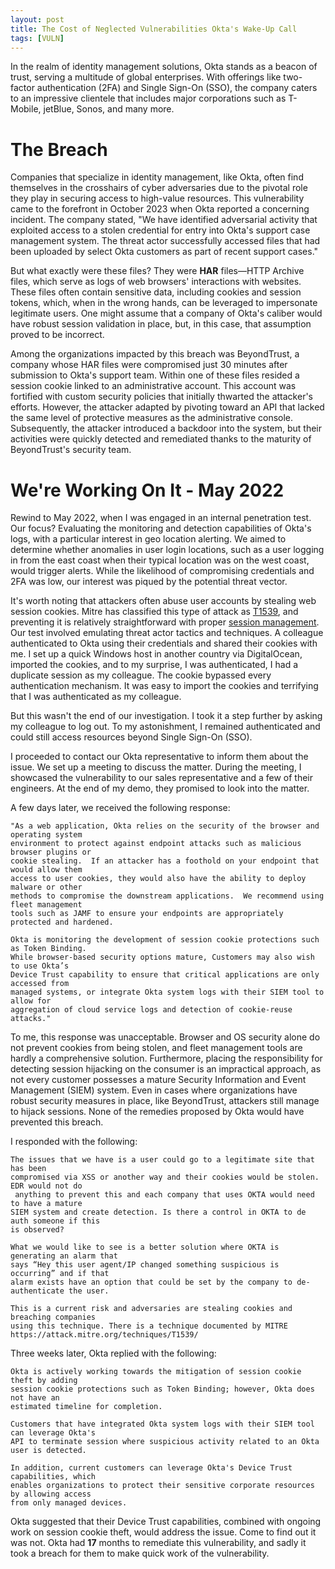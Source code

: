 ```yaml
---
layout: post
title: The Cost of Neglected Vulnerabilities Okta's Wake-Up Call 
tags: [VULN]
---
```


In the realm of identity management solutions, Okta stands as a beacon of trust, serving a multitude of global enterprises. With offerings like two-factor authentication (2FA) and Single Sign-On (SSO), the company caters to an impressive clientele that includes major corporations such as T-Mobile, jetBlue, Sonos, and many more. 
# The Breach
Companies that specialize in identity management, like Okta, often find themselves in the crosshairs of cyber adversaries due to the pivotal role they play in securing access to high-value resources. This vulnerability came to the forefront in October 2023 when Okta reported a concerning incident. The company stated, "We have identified adversarial activity that exploited access to a stolen credential for entry into Okta's support case management system. The threat actor successfully accessed files that had been uploaded by select Okta customers as part of recent support cases."

But what exactly were these files? They were **HAR** files—HTTP Archive files, which serve as logs of web browsers' interactions with websites. These files often contain sensitive data, including cookies and session tokens, which, when in the wrong hands, can be leveraged to impersonate legitimate users. One might assume that a company of Okta's caliber would have robust session validation in place, but, in this case, that assumption proved to be incorrect.

Among the organizations impacted by this breach was BeyondTrust, a company whose HAR files were compromised just 30 minutes after submission to Okta's support team. Within one of these files resided a session cookie linked to an administrative account. This account was fortified with custom security policies that initially thwarted the attacker's efforts. However, the attacker adapted by pivoting toward an API that lacked the same level of protective measures as the administrative console. Subsequently, the attacker introduced a backdoor into the system, but their activities were quickly detected and remediated thanks to the maturity of BeyondTrust's security team.

# We're Working On It - May 2022
Rewind to May 2022, when I was engaged in an internal penetration test. Our focus? Evaluating the monitoring and detection capabilities of Okta's logs, with a particular interest in geo location alerting. We aimed to determine whether anomalies in user login locations, such as a user logging in from the east coast when their typical location was on the west coast, would trigger alerts. While the likelihood of compromising credentials and 2FA was low, our interest was piqued by the potential threat vector.

It's worth noting that attackers often abuse user accounts by stealing web session cookies. Mitre has classified this type of attack as [T1539](https://attack.mitre.org/techniques/T1539/), and preventing it is relatively straightforward with proper [session management](https://cheatsheetseries.owasp.org/cheatsheets/Session_Management_Cheat_Sheet.html). Our test involved emulating threat actor tactics and techniques. A colleague authenticated to Okta using their credentials and shared their cookies with me. I set up a quick Windows host in another country via DigitalOcean, imported the cookies, and to my surprise, I was authenticated, I had a duplicate session as my colleague. The cookie bypassed every authentication mechanism. It was easy to import the cookies and terrifying that I was authenticated as my colleague.

But this wasn't the end of our investigation. I took it a step further by asking my colleague to log out. To my astonishment, I remained authenticated and could still access resources beyond Single Sign-On (SSO).

I proceeded to contact our Okta representative to inform them about the issue. We set up a meeting to discuss the matter. During the meeting, I showcased the vulnerability to our sales representative and a few of their engineers. At the end of my demo, they promised to look into the matter.

A few days later, we received the following response:
```
"As a web application, Okta relies on the security of the browser and operating system
environment to protect against endpoint attacks such as malicious browser plugins or
cookie stealing.  If an attacker has a foothold on your endpoint that would allow them
access to user cookies, they would also have the ability to deploy malware or other
methods to compromise the downstream applications.  We recommend using fleet management
tools such as JAMF to ensure your endpoints are appropriately protected and hardened.  
  
Okta is monitoring the development of session cookie protections such as Token Binding.
While browser-based security options mature, Customers may also wish to use Okta’s
Device Trust capability to ensure that critical applications are only accessed from
managed systems, or integrate Okta system logs with their SIEM tool to allow for
aggregation of cloud service logs and detection of cookie-reuse attacks."
```

To me, this response was unacceptable. Browser and OS security alone do not prevent 
cookies from being stolen, and fleet management tools are hardly a comprehensive 
solution. Furthermore, placing the responsibility for detecting session hijacking on 
the consumer is an impractical approach, as not every customer possesses a mature 
Security Information and Event Management (SIEM) system. Even in cases where 
organizations have robust security measures in place, like BeyondTrust, attackers 
still manage to hijack sessions. None of the remedies proposed by Okta would have 
prevented this breach.

I responded with the following:
```
The issues that we have is a user could go to a legitimate site that has been
compromised via XSS or another way and their cookies would be stolen. EDR would not do
 anything to prevent this and each company that uses OKTA would need to have a mature
SIEM system and create detection. Is there a control in OKTA to de auth someone if this
is observed?

What we would like to see is a better solution where OKTA is generating an alarm that
says “Hey this user agent/IP changed something suspicious is occurring” and if that
alarm exists have an option that could be set by the company to de-authenticate the user.

This is a current risk and adversaries are stealing cookies and breaching companies
using this technique. There is a technique documented by MITRE
https://attack.mitre.org/techniques/T1539/
```

Three weeks later, Okta replied with the following:
```
Okta is actively working towards the mitigation of session cookie theft by adding
session cookie protections such as Token Binding; however, Okta does not have an
estimated timeline for completion.

Customers that have integrated Okta system logs with their SIEM tool can leverage Okta's
API to terminate session where suspicious activity related to an Okta user is detected. 

In addition, current customers can leverage Okta's Device Trust capabilities, which
enables organizations to protect their sensitive corporate resources by allowing access
from only managed devices.
```

Okta suggested that their Device Trust capabilities, combined with ongoing work on session cookie theft, would address the issue. Come to find out it was not. Okta had **17** months to remediate this vulnerability, and sadly it took a breach for them to make quick work of the vulnerability.  


